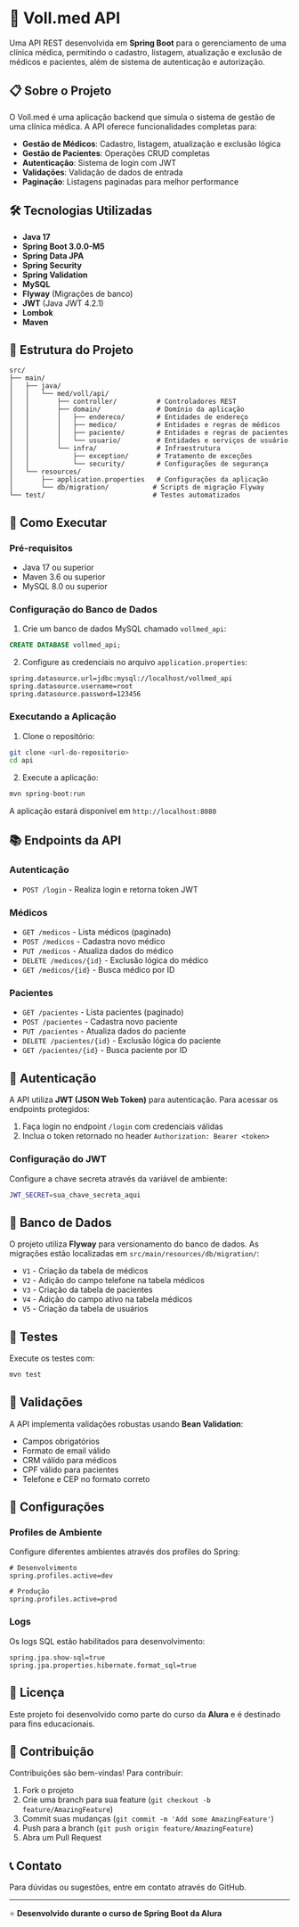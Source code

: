 # 🏥 Voll.med API

Uma API REST desenvolvida em **Spring Boot** para o gerenciamento de uma clínica médica, permitindo o cadastro, listagem, atualização e exclusão de médicos e pacientes, além de sistema de autenticação e autorização.

## 📋 Sobre o Projeto

O Voll.med é uma aplicação backend que simula o sistema de gestão de uma clínica médica. A API oferece funcionalidades completas para:

- **Gestão de Médicos**: Cadastro, listagem, atualização e exclusão lógica
- **Gestão de Pacientes**: Operações CRUD completas
- **Autenticação**: Sistema de login com JWT
- **Validações**: Validação de dados de entrada
- **Paginação**: Listagens paginadas para melhor performance

## 🛠️ Tecnologias Utilizadas

- **Java 17**
- **Spring Boot 3.0.0-M5**
- **Spring Data JPA**
- **Spring Security**
- **Spring Validation**
- **MySQL**
- **Flyway** (Migrações de banco)
- **JWT** (Java JWT 4.2.1)
- **Lombok**
- **Maven**

## 📁 Estrutura do Projeto

```
src/
├── main/
│   ├── java/
│   │   └── med/voll/api/
│   │       ├── controller/          # Controladores REST
│   │       ├── domain/              # Domínio da aplicação
│   │       │   ├── endereco/        # Entidades de endereço
│   │       │   ├── medico/          # Entidades e regras de médicos
│   │       │   ├── paciente/        # Entidades e regras de pacientes
│   │       │   └── usuario/         # Entidades e serviços de usuário
│   │       └── infra/               # Infraestrutura
│   │           ├── exception/       # Tratamento de exceções
│   │           └── security/        # Configurações de segurança
│   └── resources/
│       ├── application.properties   # Configurações da aplicação
│       └── db/migration/           # Scripts de migração Flyway
└── test/                           # Testes automatizados
```

## 🚀 Como Executar

### Pré-requisitos

- Java 17 ou superior
- Maven 3.6 ou superior
- MySQL 8.0 ou superior

### Configuração do Banco de Dados

1. Crie um banco de dados MySQL chamado `vollmed_api`:
```sql
CREATE DATABASE vollmed_api;
```

2. Configure as credenciais no arquivo `application.properties`:
```properties
spring.datasource.url=jdbc:mysql://localhost/vollmed_api
spring.datasource.username=root
spring.datasource.password=123456
```

### Executando a Aplicação

1. Clone o repositório:
```bash
git clone <url-do-repositorio>
cd api
```

2. Execute a aplicação:
```bash
mvn spring-boot:run
```

A aplicação estará disponível em `http://localhost:8080`

## 📚 Endpoints da API

### Autenticação
- `POST /login` - Realiza login e retorna token JWT

### Médicos
- `GET /medicos` - Lista médicos (paginado)
- `POST /medicos` - Cadastra novo médico
- `PUT /medicos` - Atualiza dados do médico
- `DELETE /medicos/{id}` - Exclusão lógica do médico
- `GET /medicos/{id}` - Busca médico por ID

### Pacientes
- `GET /pacientes` - Lista pacientes (paginado)
- `POST /pacientes` - Cadastra novo paciente
- `PUT /pacientes` - Atualiza dados do paciente
- `DELETE /pacientes/{id}` - Exclusão lógica do paciente
- `GET /pacientes/{id}` - Busca paciente por ID

## 🔐 Autenticação

A API utiliza **JWT (JSON Web Token)** para autenticação. Para acessar os endpoints protegidos:

1. Faça login no endpoint `/login` com credenciais válidas
2. Inclua o token retornado no header `Authorization: Bearer <token>`

### Configuração do JWT

Configure a chave secreta através da variável de ambiente:
```bash
JWT_SECRET=sua_chave_secreta_aqui
```

## 💾 Banco de Dados

O projeto utiliza **Flyway** para versionamento do banco de dados. As migrações estão localizadas em `src/main/resources/db/migration/`:

- `V1` - Criação da tabela de médicos
- `V2` - Adição do campo telefone na tabela médicos
- `V3` - Criação da tabela de pacientes
- `V4` - Adição do campo ativo na tabela médicos
- `V5` - Criação da tabela de usuários

## 🧪 Testes

Execute os testes com:
```bash
mvn test
```

## 📝 Validações

A API implementa validações robustas usando **Bean Validation**:

- Campos obrigatórios
- Formato de email válido
- CRM válido para médicos
- CPF válido para pacientes
- Telefone e CEP no formato correto

## 🔧 Configurações

### Profiles de Ambiente

Configure diferentes ambientes através dos profiles do Spring:

```properties
# Desenvolvimento
spring.profiles.active=dev

# Produção
spring.profiles.active=prod
```

### Logs

Os logs SQL estão habilitados para desenvolvimento:
```properties
spring.jpa.show-sql=true
spring.jpa.properties.hibernate.format_sql=true
```

## 📄 Licença

Este projeto foi desenvolvido como parte do curso da **Alura** e é destinado para fins educacionais.

## 👥 Contribuição

Contribuições são bem-vindas! Para contribuir:

1. Fork o projeto
2. Crie uma branch para sua feature (`git checkout -b feature/AmazingFeature`)
3. Commit suas mudanças (`git commit -m 'Add some AmazingFeature'`)
4. Push para a branch (`git push origin feature/AmazingFeature`)
5. Abra um Pull Request

## 📞 Contato

Para dúvidas ou sugestões, entre em contato através do GitHub.

---

⭐ **Desenvolvido durante o curso de Spring Boot da Alura**
